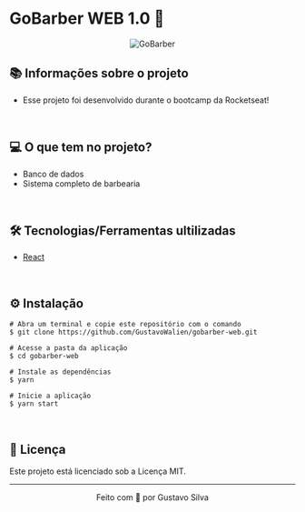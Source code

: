 # GoBarber WEB 1.0 🚀

<div align="center">
  <img alt="GoBarber" title="GoBarber" src="https://user-images.githubusercontent.com/19844596/160872755-09b5ddc2-1aa4-4726-8b2d-85a3fe480701.png" />
</div>

## 📚 Informações sobre o projeto

* Esse projeto foi desenvolvido durante o bootcamp da Rocketseat! 

&nbsp;

## 💻 O que tem no projeto?

* Banco de dados
* Sistema completo de barbearia

&nbsp;

## 🛠️ Tecnologias/Ferramentas ultilizadas

* [React](https://pt-br.reactjs.org/E)

&nbsp;


## ⚙️ Instalação
```
# Abra um terminal e copie este repositório com o comando
$ git clone https://github.com/GustavoWalien/gobarber-web.git
```

```
# Acesse a pasta da aplicação
$ cd gobarber-web

# Instale as dependências
$ yarn

# Inicie a aplicação
$ yarn start

```

&nbsp;

## 📝 Licença

Este projeto está licenciado sob a Licença MIT.

---

<p align="center">Feito com 💙 por Gustavo Silva</p>
